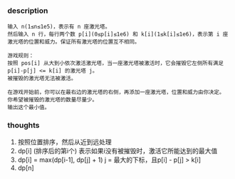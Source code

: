 ### description

    输入 n(1≤n≤1e5)，表示有 n 座激光塔。
    然后输入 n 行，每行两个数 p[i](0≤p[i]≤1e6) 和 k[i](1≤k[i]≤1e6)，表示第 i 座激光塔的位置和威力。保证所有激光塔的位置互不相同。
    
    游戏规则：
    按照 pos[i] 从大到小依次激活激光塔，当一座激光塔被激活时，它会摧毁它左侧所有满足 p[i]-p[j] <= k[i] 的激光塔 j。
    被摧毁的激光塔无法被激活。
    
    在游戏开始前，你可以在最右边的激光塔的右侧，再添加一座激光塔，位置和威力由你决定。
    你希望被摧毁的激光塔的数量尽量少。
    输出这个最小值。

### thoughts

1. 按照位置排序，然后从近到远处理
2. dp[i] (排序后的第i个) 表示如果i没有被摧毁时，激活它所能达到的最大值
3. dp[i] = max(dp[i-1], dp[j] + 1) j = 最大的下标，且p[i] - p[j] > k[i]
4. dp[n]